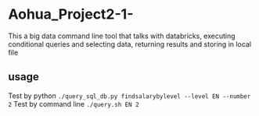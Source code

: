 # Aohua_Project2-1-
This a big data command line tool that talks with databricks, executing conditional queries and selecting data, returning 
results and storing in local file

## usage
Test by python ```./query_sql_db.py findsalarybylevel --level EN --number 2```
Test by command line ```./query.sh EN 2```